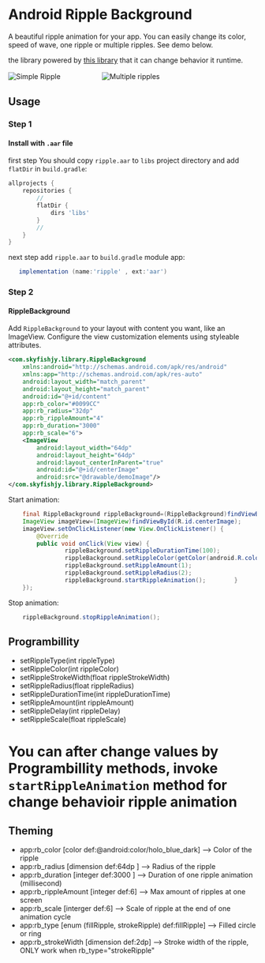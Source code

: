 # Android Ripple Background

A beautiful ripple animation for your app. You can easily change its color, speed of wave, one ripple or multiple ripples. See demo below.

the library powered by [this library](https://github.com/skyfishjy/android-ripple-background) that it can change behavior it runtime.


![Simple Ripple](previews/rippleSimple.gif)　　　　　　![Multiple ripples](previews/rippleFoundDevice.gif)

## Usage

### Step 1

#### Install with `.aar` file
first step You should copy `ripple.aar` to `libs` project directory and add `flatDir` in `build.gradle`:

```groovy
allprojects {
    repositories {
        //
        flatDir {
            dirs 'libs'
        }
        //
    }
}

```
next step add `ripple.aar` to `build.gradle` module app:
```groovy
   implementation (name:'ripple' , ext:'aar')
```


### Step 2
#### RippleBackground

Add `RippleBackground` to your layout with content you want, like an ImageView. Configure the view customization elements using styleable attributes.
 
```xml
<com.skyfishjy.library.RippleBackground
    xmlns:android="http://schemas.android.com/apk/res/android"
    xmlns:app="http://schemas.android.com/apk/res-auto"
    android:layout_width="match_parent"
    android:layout_height="match_parent"
    android:id="@+id/content"
    app:rb_color="#0099CC"
    app:rb_radius="32dp"
    app:rb_rippleAmount="4"
    app:rb_duration="3000"
    app:rb_scale="6">
    <ImageView
        android:layout_width="64dp"
        android:layout_height="64dp"
        android:layout_centerInParent="true"
        android:id="@+id/centerImage"
        android:src="@drawable/demoImage"/>
</com.skyfishjy.library.RippleBackground>
```
Start animation:

```java
    final RippleBackground rippleBackground=(RippleBackground)findViewById(R.id.content);
    ImageView imageView=(ImageView)findViewById(R.id.centerImage);
    imageView.setOnClickListener(new View.OnClickListener() {
        @Override
        public void onClick(View view) {
                rippleBackground.setRippleDurationTime(100);
                rippleBackground.setRippleColor(getColor(android.R.color.holo_green_light));
                rippleBackground.setRippleAmount(1);
                rippleBackground.setRippleRadius(2);
                rippleBackground.startRippleAnimation();        }
    });
```
Stop animation:

```java
    rippleBackground.stopRippleAnimation();
```

## Programbillity
* setRippleType(int rippleType) 
* setRippleColor(int rippleColor)
* setRippleStrokeWidth(float rippleStrokeWidth)
* setRippleRadius(float rippleRadius)
* setRippleDurationTime(int rippleDurationTime)
* setRippleAmount(int rippleAmount)
* setRippleDelay(int rippleDelay)
* setRippleScale(float rippleScale)

# You can after change values by Programbillity methods, invoke `startRippleAnimation` method for change behavioir ripple animation


## Theming
* app:rb_color [color def:@android:color/holo_blue_dark] --> Color of the ripple
* app:rb_radius [dimension def:64dp ] --> Radius of the ripple
* app:rb_duration [integer def:3000 ] --> Duration of one ripple animation (millisecond) 
* app:rb_rippleAmount [integer def:6] --> Max amount of ripples at one screen
* app:rb_scale [interger def:6] --> Scale of ripple at the end of one animation cycle
* app:rb_type [enum (fillRipple, strokeRipple) def:fillRipple] --> Filled circle or ring
* app:rb_strokeWidth [dimension def:2dp] --> Stroke width of the ripple, ONLY work when rb_type="strokeRipple"

